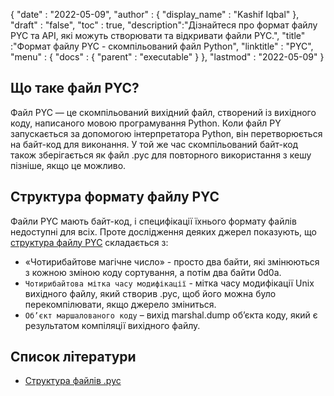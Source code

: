 {
  "date" : "2022-05-09",
  "author" : {
    "display_name" : "Kashif Iqbal"
},
  "draft" : "false",
  "toc" : true,
  "description":"Дізнайтеся про формат файлу PYC та API, які можуть створювати та відкривати файли PYC.",
  "title" :"Формат файлу PYC - скомпільований файл Python",
  "linktitle" : "PYC",
  "menu" : {
    "docs" : {
      "parent" : "executable"
}
},
  "lastmod" : "2022-05-09"
}

## Що таке файл PYC?

Файл PYC — це скомпільований вихідний файл, створений із вихідного коду, написаного мовою програмування Python. Коли файл PY запускається за допомогою інтерпретатора Python, він перетворюється на байт-код для виконання. У той же час скомпільований байт-код також зберігається як файл .pyc для повторного використання з кешу пізніше, якщо це можливо.

## Структура формату файлу PYC

Файли PYC мають байт-код, і специфікації їхнього формату файлів недоступні для всіх. Проте дослідження деяких джерел показують, що [структура файлу PYC](https://nedbatchelder.com/blog/200804/the_structure_of_pyc_files.html) складається з:

* «Чотирибайтове магічне число» - просто два байти, які змінюються з кожною зміною коду сортування, а потім два байти 0d0a.
* `Чотирибайтова мітка часу модифікації` - мітка часу модифікації Unix вихідного файлу, який створив .pyc, щоб його можна було перекомпілювати, якщо джерело зміниться.
* `Об’єкт маршалованого коду` – вихід marshal.dump об’єкта коду, який є результатом компіляції вихідного файлу.

## Список літератури

* [Структура файлів .pyc](https://nedbatchelder.com/blog/200804/the_structure_of_pyc_files.html)

